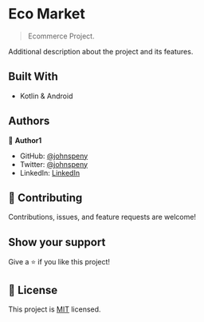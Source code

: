 # Eco Market

> Ecommerce Project.

Additional description about the project and its features.

## Built With

- Kotlin & Android


## Authors

👤 **Author1**

- GitHub: [@johnspeny](https://github.com/johnspeny)
- Twitter: [@johnspeny](https://twitter.com/johnspeny)
- LinkedIn: [LinkedIn](https://www.linkedin.com/in/okker-john-18486011b)


## 🤝 Contributing

Contributions, issues, and feature requests are welcome!


## Show your support

Give a ⭐️ if you like this project!

## 📝 License

This project is [MIT](./MIT.md) licensed.